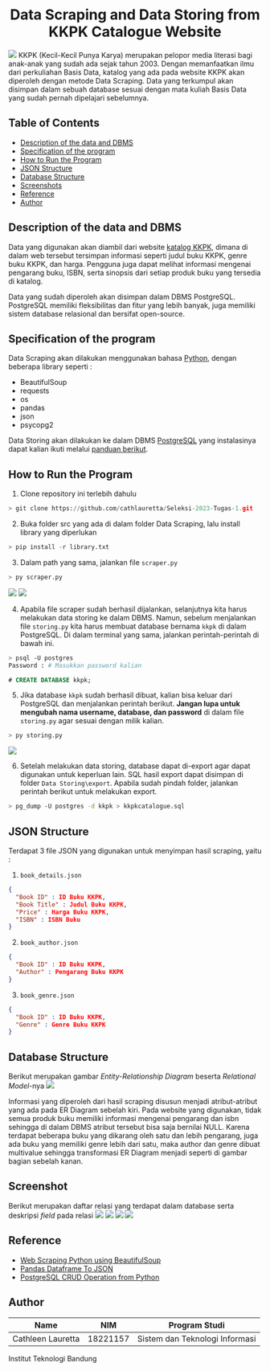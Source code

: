 <h1 align="center">
  Data Scraping and Data Storing from KKPK Catalogue Website
</h1>
<img src="Data Scraping\screenshot\logo.png">
KKPK (Kecil-Kecil Punya Karya) merupakan pelopor media literasi bagi anak-anak yang sudah ada sejak tahun 2003. Dengan memanfaatkan ilmu dari perkuliahan Basis Data, katalog yang ada pada website KKPK akan diperoleh dengan metode Data Scraping. Data yang terkumpul akan disimpan dalam sebuah database sesuai dengan mata kuliah Basis Data yang sudah pernah dipelajari sebelumnya.

## Table of Contents
* [Description of the data and DBMS](#description-of-the-data-and-dbms)
* [Specification of the program](#specification-of-the-program)
* [How to Run the Program](#how-to-run-the-program)
* [JSON Structure](#json-structure)
* [Database Structure](#database-structure)
* [Screenshots](#screenshot)
* [Reference](#reference)
* [Author](#author)

## Description of the data and DBMS
Data yang digunakan akan diambil dari website [katalog KKPK](https://kecilkecilpunyakarya.com/shop/), dimana di dalam web tersebut tersimpan informasi seperti judul buku KKPK, genre buku KKPK, dan harga. Pengguna juga dapat melihat informasi mengenai pengarang buku, ISBN, serta sinopsis dari setiap produk buku yang tersedia di katalog.

Data yang sudah diperoleh akan disimpan dalam DBMS PostgreSQL. PostgreSQL memiliki fleksibilitas dan fitur yang lebih banyak, juga memiliki sistem database relasional dan bersifat open-source.

## Specification of the program
Data Scraping akan dilakukan menggunakan bahasa [Python](https://www.python.org/downloads/), dengan beberapa library seperti :
- BeautifulSoup
- requests
- os
- pandas
- json
- psycopg2

Data Storing akan dilakukan ke dalam DBMS [PostgreSQL](https://www.postgresql.org/download/) yang instalasinya dapat kalian ikuti melalui [panduan berikut](https://www.postgresqltutorial.com/postgresql-getting-started/install-postgresql/).

## How to Run the Program
1. Clone repository ini terlebih dahulu
```py
> git clone https://github.com/cathlauretta/Seleksi-2023-Tugas-1.git
```
2. Buka folder src yang ada di dalam folder Data Scraping, lalu install library yang diperlukan
```py
> pip install -r library.txt
```

3. Dalam path yang sama, jalankan file ``scraper.py``
```py
> py scraper.py
```
<img src="Data Scraping\screenshot\scraping1.png">
<img src="Data Scraping\screenshot\scraping2.png">

4. Apabila file scraper sudah berhasil dijalankan, selanjutnya kita harus melakukan data storing ke dalam DBMS. Namun, sebelum menjalankan file ``storing.py`` kita harus membuat database bernama ``kkpk`` di dalam PostgreSQL. Di dalam terminal yang sama, jalankan perintah-perintah di bawah ini.
```bash
> psql -U postgres
Password : # Masukkan password kalian
```
```sql
# CREATE DATABASE kkpk;
```

5. Jika database ```kkpk``` sudah berhasil dibuat, kalian bisa keluar dari PostgreSQL dan menjalankan perintah berikut. **Jangan lupa untuk mengubah nama username, database, dan password** di dalam file ``storing.py`` agar sesuai dengan milik kalian.
```py
> py storing.py
```
<img src="Data Storing\screenshot\storing.png">

6. Setelah melakukan data storing, database dapat di-export agar dapat digunakan untuk keperluan lain. SQL hasil export dapat disimpan di folder ```Data Storing\export```. Apabila sudah pindah folder, jalankan perintah berikut untuk melakukan export.
```bash
> pg_dump -U postgres -d kkpk > kkpkcatalogue.sql
```

## JSON Structure
Terdapat 3 file JSON yang digunakan untuk menyimpan hasil scraping, yaitu :
1. ``book_details.json``
```json
{
  "Book ID" : ID Buku KKPK,
  "Book Title" : Judul Buku KKPK,
  "Price" : Harga Buku KKPK,
  "ISBN" : ISBN Buku
}
```

2. ``book_author.json``
```json
{
  "Book ID" : ID Buku KKPK,
  "Author" : Pengarang Buku KKPK
}
```

3. ``book_genre.json``
```json
{
  "Book ID" : ID Buku KKPK,
  "Genre" : Genre Buku KKPK
}
```

## Database Structure
Berikut merupakan gambar _Entity-Relationship Diagram_ beserta _Relational Model_-nya
<img src="Data Storing\design\erd-relational.png">

Informasi yang diperoleh dari hasil scraping disusun menjadi atribut-atribut yang ada pada ER Diagram sebelah kiri. Pada website yang digunakan, tidak semua produk buku memiliki informasi mengenai pengarang dan isbn sehingga di dalam DBMS atribut tersebut bisa saja bernilai NULL. Karena terdapat beberapa buku yang dikarang oleh satu dan lebih pengarang, juga ada buku yang memiliki genre lebih dari satu, maka author dan genre dibuat multivalue sehingga transformasi ER Diagram menjadi seperti di gambar bagian sebelah kanan.

## Screenshot
Berikut merupakan daftar relasi yang terdapat dalam database serta deskripsi _field_ pada relasi
<img src="Data Storing\screenshot\relations.png"> 
<img src="Data Storing\screenshot\book_information.png">
<img src="Data Storing\screenshot\book_author.png">
<img src="Data Storing\screenshot\book_genre.png">

## Reference
- [Web Scraping Python using BeautifulSoup](https://www.youtube.com/watch?v=C5AOZZWxvIY)
- [Pandas Dataframe To JSON](https://pandas.pydata.org/docs/reference/api/pandas.DataFrame.to_json.html)
- [PostgreSQL CRUD Operation from Python](https://www.geeksforgeeks.org/perform-postgresql-crud-operations-from-python/)

## Author
| Name | NIM | Program Studi |
|-----|-----|-----|
| Cathleen Lauretta | 18221157 | Sistem dan Teknologi Informasi |

Institut Teknologi Bandung 